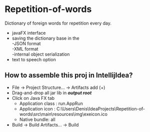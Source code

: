 # Repetition-of-words
Dictionary of foreign words for repetition every day.
- javaFX interface
- saving the dictionary base in the 
 <br/>-JSON format
 <br/>-XML format 
 <br/>-internal object serialization
- text to speech option 


## How to assemble this proj in IntellijIdea?
- File -> Project Structure... -> Artifacts add (+) 
- Drag-and-drop all jar lib in ***output root***
- Click on Java FX tab
  - Application class : run.AppRun
  - Application icon  : C:\Users\Denis\IdeaProjects\Repetition-of-words\src\main\resources\img\exeicon.ico
  - Native bundle: all
- Build -> Build Artifacts... -> Build
